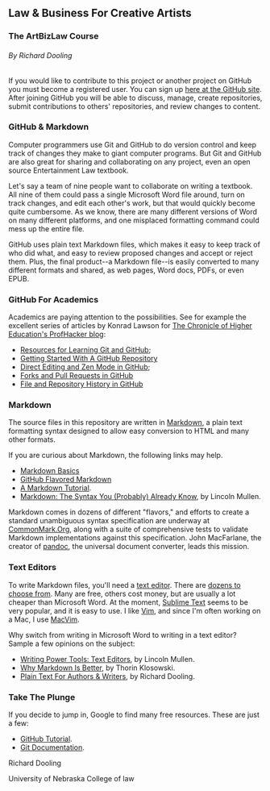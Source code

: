 ## Law & Business For Creative Artists

### The ArtBizLaw Course

###### By Richard Dooling

If you would like to contribute to this project or another project on GitHub you must become a registered user. You can sign up [here at the GitHub site](https://github.com/). After joining GitHub you will be able to discuss, manage, create repositories, submit contributions to others' repositories, and review changes to content.

### GitHub & Markdown

Computer programmers use Git and GitHub to do version control and keep track of changes they make to giant computer programs. But Git and GitHub are also great for sharing and collaborating on any project, even an open source Entertainment Law textbook.

Let's say a team of nine people want to collaborate on writing a textbook. All nine of them could pass a single Microsoft Word file around, turn on track changes, and edit each other's work, but that would quickly become quite cumbersome. As we know, there are many different versions of Word on many different platforms, and one misplaced formatting command could mess up the entire file. 

GitHub uses plain text Markdown files, which makes it easy to keep track of who did what, and easy to review proposed changes and accept or reject them. Plus, the final product--a Markdown file--is easily converted to many different formats and shared, as web pages, Word docs, PDFs, or even EPUB.

### GitHub For Academics

Academics are paying attention to the possibilities. See for example the excellent series of articles by Konrad Lawson for [The Chronicle of Higher Education's ProfHacker blog](http://chronicle.com/blogs/profhacker/): 

* [Resources for Learning Git and GitHub](http://chronicle.com/blogs/profhacker/resources-for-learning-git-and-github/48285);
* [Getting Started With A GitHub Repository](http://chronicle.com/blogs/profhacker/getting-started-with-a-github-repository/47393)
* [Direct Editing and Zen Mode in GitHub](http://chronicle.com/blogs/profhacker/direct-editing-and-zen-mode-in-github/47497);
* [Forks and Pull Requests in GitHub](http://chronicle.com/blogs/profhacker/forks-and-pull-requests-in-github/47753)
* [File and Repository History in GitHub](http://chronicle.com/blogs/profhacker/file-and-repository-history-in-github/48047)

### Markdown

The source files in this repository are written in [Markdown](http://en.wikipedia.org/wiki/Markdown), a plain text formatting syntax designed to allow easy conversion to HTML and many other formats. 

If you are curious about Markdown, the following links may help.

* [Markdown Basics](https://help.github.com/articles/markdown-basics)
* [GitHub Flavored Markdown](https://help.github.com/articles/github-flavored-markdown)
* [A Markdown Tutorial](http://markdowntutorial.com/).
* [Markdown: The Syntax You (Probably) Already Know](http://chronicle.com/blogs/profhacker/markdown-the-syntax-you-probably-already-know/35295), by Lincoln Mullen.

Markdown comes in dozens of different "flavors," 
and efforts to create a standard unambiguous syntax specification are underway
at [CommonMark.Org](http://commonmark.org/), along with a suite of comprehensive tests to validate Markdown implementations against this specification. 
John MacFarlane, the creator of [pandoc](http://pandoc.org/index.html), 
the universal document converter, leads this mission.

### Text Editors

To write Markdown files, you'll need a [text editor](http://en.wikipedia.org/wiki/Text_editor). There are [dozens to choose from](http://en.wikipedia.org/wiki/Text_editor). Many are free, others cost money, but are usually a lot cheaper than Microsoft Word. At the moment, [Sublime Text](http://www.sublimetext.com/) seems to be very popular, and it is easy to use. I like [Vim](http://www.vim.org/about.php), and since I'm often working on a Mac, I use [MacVim](https://code.google.com/p/macvim/).

Why switch from writing in Microsoft Word to writing in a text editor? Sample a few opinions on the subject:

* [Writing Power Tools: Text Editors](http://chronicle.com/blogs/profhacker/writing-power-tools-text-editors/38940), by Lincoln Mullen.
* [Why Markdown Is Better](http://lifehacker.com/5943320/what-is-markdown-and-why-is-it-better-for-my-to-do-lists-and-notes), by Thorin Klosowski.
* [Plain Text For Authors & Writers](http://www.richarddooling.com/index.php/2012/12/20/plain-text-for-authors-writers/), by Richard Dooling.

### Take The Plunge

If you decide to jump in, Google to find many free resources. These are just a few:

* [GitHub Tutorial](https://try.github.io/levels/1/challenges/1).
* [Git Documentation](http://git-scm.com/documentation).

Richard Dooling

University of Nebraska College of law

